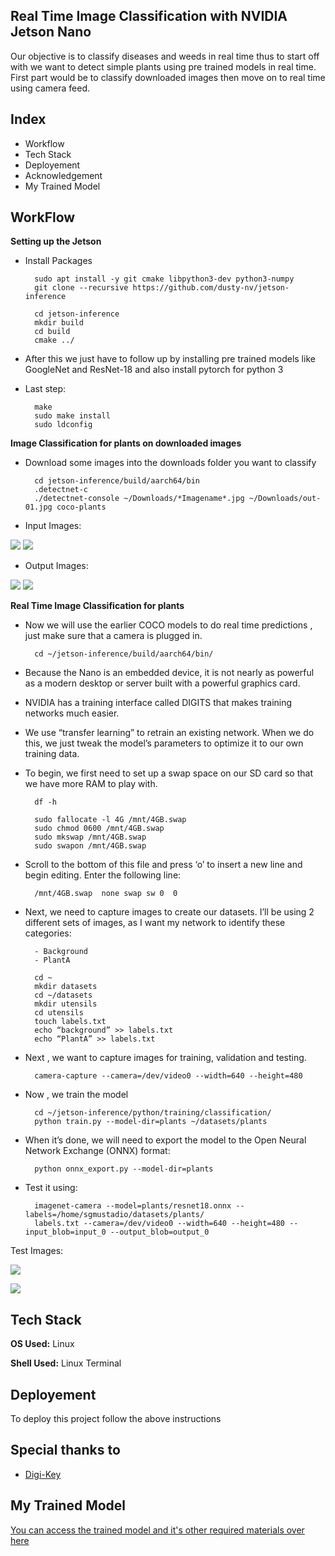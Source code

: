 
## Real Time Image Classification with NVIDIA Jetson Nano

Our objective is to classify diseases and weeds in real time thus to start off with we want to detect simple plants using pre trained models in real time. First part would be to classify downloaded images then move on to real time using camera feed.


## Index

- Workflow
- Tech Stack
- Deployement
- Acknowledgement
- My Trained Model


## WorkFlow

**Setting up the Jetson**

- Install Packages

        sudo apt install -y git cmake libpython3-dev python3-numpy
        git clone --recursive https://github.com/dusty-nv/jetson-inference

        cd jetson-inference
        mkdir build
        cd build
        cmake ../

- After this we just have to follow up by installing pre trained models like GoogleNet and ResNet-18 and also install pytorch for python 3
- Last step: 

        make
        sudo make install
        sudo ldconfig

**Image Classification for plants on downloaded images**

- Download some images into the downloads folder you want to classify

        cd jetson-inference/build/aarch64/bin
        .detectnet-c
        ./detectnet-console ~/Downloads/*Imagename*.jpg ~/Downloads/out-01.jpg coco-plants

- Input Images: 

![](https://github.com/TejasARathod/Final-Year-Project-AgriDoc-Agricultural-Robot-/blob/a606f3ec7d582893d704e2dd5856c25b4fc097fb/Part1/b.jpg)
![](https://github.com/TejasARathod/Final-Year-Project-AgriDoc-Agricultural-Robot-/blob/a606f3ec7d582893d704e2dd5856c25b4fc097fb/Part1/d.jpeg)

- Output Images: 

![](https://github.com/TejasARathod/Final-Year-Project-AgriDoc-Agricultural-Robot-/blob/a606f3ec7d582893d704e2dd5856c25b4fc097fb/Part1/out-02.jpg)
![](https://github.com/TejasARathod/Final-Year-Project-AgriDoc-Agricultural-Robot-/blob/a606f3ec7d582893d704e2dd5856c25b4fc097fb/Part1/out-04.jpg)

**Real Time Image Classification for plants**

- Now we will use the earlier COCO models to do real time predictions , just make sure that a camera is plugged in.

        cd ~/jetson-inference/build/aarch64/bin/

- Because the Nano is an embedded device, it is not nearly as powerful as a modern desktop or server built with a powerful graphics card. 
- NVIDIA has a training interface called DIGITS that makes training networks much easier.
- We use “transfer learning” to retrain an existing network. When we do this, we just tweak the model’s parameters to optimize it to our own training data.
- To begin, we first need to set up a swap space on our SD card so that we have more RAM to play with.

        df -h

        sudo fallocate -l 4G /mnt/4GB.swap
        sudo chmod 0600 /mnt/4GB.swap
        sudo mkswap /mnt/4GB.swap
        sudo swapon /mnt/4GB.swap

- Scroll to the bottom of this file and press ‘o’ to insert a new line and begin editing. Enter the following line:

        /mnt/4GB.swap  none swap sw 0  0

- Next, we need to capture images to create our datasets. I’ll be using 2 different sets of images, as I want my network to identify these categories:
        
        - Background
        - PlantA

        cd ~
        mkdir datasets
        cd ~/datasets
        mkdir utensils
        cd utensils
        touch labels.txt
        echo “background” >> labels.txt
        echo “PlantA” >> labels.txt
        
- Next , we want to capture images for training, validation and testing.

        camera-capture --camera=/dev/video0 --width=640 --height=480

- Now , we train the model

        cd ~/jetson-inference/python/training/classification/
        python train.py --model-dir=plants ~/datasets/plants

- When it’s done, we will need to export the model to the Open Neural Network Exchange (ONNX) format:

        python onnx_export.py --model-dir=plants

- Test it using:

        imagenet-camera --model=plants/resnet18.onnx --labels=/home/sgmustadio/datasets/plants/
        labels.txt --camera=/dev/video0 --width=640 --height=480 --input_blob=input_0 --output_blob=output_0

Test Images:

![](https://github.com/TejasARathod/Final-Year-Project-AgriDoc-Agricultural-Robot-/blob/1148f05ecc94577dae25c50ecd90a7e7ead4dbfd/Part1/1.png)

![](https://github.com/TejasARathod/Final-Year-Project-AgriDoc-Agricultural-Robot-/blob/1148f05ecc94577dae25c50ecd90a7e7ead4dbfd/Part1/2.png)

        




## Tech Stack

**OS Used:** Linux

**Shell Used:** Linux Terminal


## Deployement

To deploy this project follow the above instructions


## Special thanks to

 - [Digi-Key](https://www.digikey.in/en/maker/projects/getting-started-with-the-nvidia-jetson-nano-part-1-setup/2f497bb88c6f4688b9774a81b80b8ec2)


## My Trained Model

[You can access the trained model and it's other required materials over here](https://drive.google.com/drive/folders/1iq6X927nZDNZ7IKQWT7gHgY7GeNaNtfF?usp=sharing)

 
